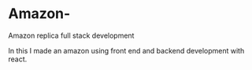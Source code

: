 # Amazon-
Amazon replica full stack development

In this I made an amazon using front end and backend development with react. 
